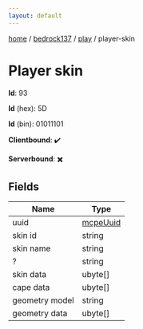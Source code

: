 ```yaml
---
layout: default
---
```


[home](/)  /  [bedrock137](/protocol/bedrock137)  /  [play](/protocol/bedrock137/play)  /  player-skin

# Player skin

**Id**: 93

**Id** (hex): 5D

**Id** (bin): 01011101

**Clientbound**: ✔️

**Serverbound**: ✖️

## Fields

Name | Type
---|---
uuid | [mcpeUuid](/protocol/bedrock137/types/mcpe-uuid)
skin id | string
skin name | string
? | string
skin data | ubyte[]
cape data | ubyte[]
geometry model | string
geometry data | ubyte[]

